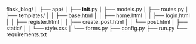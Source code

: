 flask_blog/
│
├── app/
│   ├── __init__.py
│   ├── models.py
│   ├── routes.py
│   ├── templates/
│   │   ├── base.html
│   │   ├── home.html
│   │   ├── login.html
│   │   ├── register.html
│   │   ├── create_post.html
│   │   └── post.html
│   ├── static/
│   │   └── style.css
│   └── forms.py
├── config.py
├── run.py
└── requirements.txt
